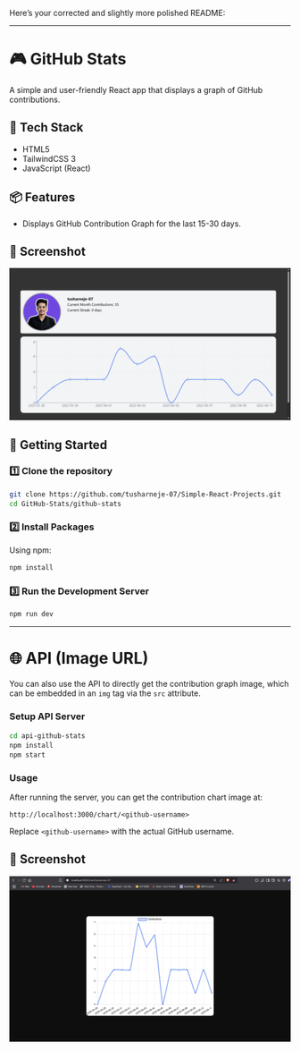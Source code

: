 Here’s your corrected and slightly more polished README:

---

# 🎮 GitHub Stats

A simple and user-friendly React app that displays a graph of GitHub contributions.

## 🧰 Tech Stack

* HTML5
* TailwindCSS 3
* JavaScript (React)

## 📦 Features

* Displays GitHub Contribution Graph for the last 15-30 days.

## 📸 Screenshot

![GitHub Stats UI](./ss2.png)


## 🚀 Getting Started

### 1️⃣ Clone the repository

```bash
git clone https://github.com/tusharneje-07/Simple-React-Projects.git
cd GitHub-Stats/github-stats
```

### 2️⃣ Install Packages

Using npm:

```bash
npm install
```

### 3️⃣ Run the Development Server

```bash
npm run dev
```

---

# 🌐 API (Image URL)

You can also use the API to directly get the contribution graph image, which can be embedded in an `img` tag via the `src` attribute.

### Setup API Server

```bash
cd api-github-stats
npm install
npm start
```

### Usage

After running the server, you can get the contribution chart image at:

```
http://localhost:3000/chart/<github-username>
```

Replace `<github-username>` with the actual GitHub username.

## 📸 Screenshot

![GitHub Stats UI](./ss.png)

